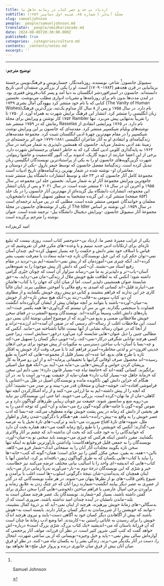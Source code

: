 ```yaml
---
title: ازدیاد بی حد و حصر کتاب در زمانه جاهل ما
subtitle: مجلّهٔ آیدلر ( شماره ۸۵، شنبه اول دسامبر ۱۷۵۹)
slug: samueljohnson
people: _people/samueljohnson.md
translator: _people/omidkarimzade.md
date: 2024-08-06T20:30:00.000Z
published: true
categories: _categories/culture.md
contents: _contents/notes.md
excerpt: ''
---
```




----------
#### :توضیح مترجم

سمیوئل جانسون[^1] شاعر، نویسنده، روزنامه‌نگار، جستارنویس و فرهنگ‌نویس برجستهٔ بریتانیایی در قرن هجدهم (۱۷۸۴- ۱۷۰۹) است. او را یکی از بزرگترین منتقدان ادبی تاریخ دانسته‌اند. جانسون در استرافوردشر انگلستان به دنیا آمد و پسر کتاب‌فروش فقیری بود. در لندن مدت‌ها بدون نام برای روزنامه‌ها و نشریات ادواری مطلب می‌نوشت. نخستین کتابی که با نام خود منتشر کرد بیهودگی آمال بشری ۱۷۴۹  (The Vanity of Human Wishes)نام دارد. در سال ۱۷۵۵ و پس از ۸ سال کار مداومِ یک‌تنه، بزرگ‌ترین فرهنگ زبان انگلیسی را منتشر کرد. انتشار این فرهنگ برایش شهرت به همراه آورد. از ۱۷۵۰ تا ۱۷۵۲ کار نوشتن و ویرایش برای مجلهٔ Rambler را تقریباً به‌تنهایی پیش می‌برد. تنها رمانش که در ۱۷۵۹ منتشر شد Rasselas نام دارد. در ۱۷۶۵ ویرایشی انتقادی از نوشته‌های ویلیام شیکسپیر منتشر کرد. مقدمه‌ای که جانسون بر این ویرایش نوشت شیکسپیر را در مقام مهم‌ترین چهرهٔ ادبی انگلستان تثبیت کرد. مجموعهٔ مقدمه‌های زندگینامه‌ای و انتقادی او به آثار شاعران انگلیسی ۱۸۸۱-۱۷۷۹ خود اثر برجسته‌ای در زمینهٔ نقد ادبی به‌شمار می‌آید. جانسون که همنشین دلپذیری به شمار می‌آمد در سال ۱۷۶۴ به پایه‌گذاری کلوبی ادبی کمک کرد که به خاطر اعضای برجسته‌اش شهرت دارد. برخی از این اعضا عبارتند از دیوید گاریک، ادموند برک، آلیور گلدسمیت و جاشوا رینولدز. شهرت گزین‌گویه‌های جانسون او را به یکی از پراستنادترین نویسندگان انگلیسی زبان تبدیل کرده است. زندگینامهٔ مفصل جانسون که توسط جیمز بازوِل -یکی از دوستان و معاشران او- نوشته شده در شمار بهترین زندگینامه‌های تاریخ ادبیات است.
<br>
مجموعهٔ کامل آثار جانسون که در ۲۳ جلد و توسط انتشارات دانشگاه ییل منتشر شده جامع‌ترین ویرایش مجموعهٔ آثار او به شمار می‌آید. نخستین جلد این مجموعه در سال ۱۹۵۵ و آخرین آن در سال ۲۰۱۸ منتشر شده است. در سال ۲۰۲۱ و پس از پایان انتشار این مجموعه، انتشارات دانشگاه ییل گزیده‌ای از مهم‌ترین آثار جانسون را در یک جلد (۸۵۳ صفحه) منتشر کرد. این گزیده مشخصاً به منظور تسهیل استفادهٔ دانشجویان، معلمان و خوانندگان عمومی منتشر شده است. مطلبی که در پی می‌آید ترجمه‌ای است از یکی از نوشته‌های جانسون در مجلهٔ The Idler در سال ۱۷۵۹. این نوشته بر اساس مجموعهٔ آثار سمیوئل جانسون -ویرایش دیجیتال دانشگاه ییل- ترجمه شده است. عنوان نوشته را مترجم برگزیده است.

امید کریم‌زاده


----------

[^1]: <br><p dir="ltr"> Samuel Johnson </p> 

یکی از غرایب ممیزهٔ عصر ما، ازدیاد بی¬حدوحصر کتاب است. روزی نیست که تبلیغ تازه‌ای برای ارتکابات ادبی جدید نبینیم و با وعده¬های مکرر فخر آن نفروشیم که در قیاس با اسلاف خود نشر دانش و حکمت را  چه بسیار تسهیل کرده-ایم. چندان آسان نمی¬توان حکم کرد که این خیل نویسندگان تازه چه¬مایه سعادت یا معرفت نصیب بشر کرده¬اند. آنکه چیزی می¬آموزدمان که از پیش نمی¬دانسته¬ایم بی¬تردید در مقام رفیع استاد می¬نشیند. آن¬کس که دانش (از پیش موجود) را به شیوه‌هایی آسان¬یاب¬تر و دلپذیرتر به ما می¬رساند سزاوار آن است که چونان خیّری گرامی داشته شود؛ آنکس که به لطافت طبع خویش ملال از زندگی¬مان می¬زداید، به¬حق شایستهٔ عنوان همنشینی دلپذیر است. اما از میان آنان که جهان را با کتاب¬هاشان می¬انبارند قلیل¬اند کسانی که امیدی به رفع ملالی یا آموختن مطلبی ببرند. اینان غالباً کاری جز این ندارند که فراهم بنشینند و کتابی دو پیش روی خویش بگشایند و از مطاوی آن دو، کتابِ سومی به¬قالب¬زنند بی¬آنکه هیچ سخن تازه¬ای از خویش به¬میان¬آورده¬باشند یا بتوانند بر آنچه مولفان پیش از ایشان گردآورده‌اند انگشت قضاوت یا سنجشی بگذارند.
من بر سرِ آن نیستم که گردآوری¬ها همه یکسر عبث¬اند. پاره‌های دانش اغلب وسیعاً پراکنده¬اند. نویسندگان وسیع-المشرب در قفای سخن خویش ملاحظاتی ضمنی و بدیع می¬آورند که از موضوع اصلی نوشتهٔ آنان بسی دور است. این ملاحظات اغلب از رساله¬ای رسمی که در ضمن آن آمده¬اند ارزنده¬تراند و از آنجا که در عنوان رساله نشانی از آنها نیست غالباً ناشناخته می¬مانند. آنکس که مطالبی چنین را ذیل عنوان¬هایی شایسته گرد می‌آورد درخور¬ستایش است، زیرا چنین کسی هرچند توانایی شگرفی درکار¬نمی¬کند، راه¬جویی دیگر کسان را تسهیل می¬کند و چه¬بسا با آسان¬یاب ساختن دسترسی به مکتوبات از پیش موجود برای برخی اذهان جدیتی افزون¬تر و لذتی مخاطره¬آمیزتر فراهم کند تا با صرف وقت آزاد خویش به افکار تازه یا طرح های بدیع. اما عده¬ای بسیار قلیل از مجموعه¬هایی که اخیراً به طبع رسیده¬اند محصول صرف اوقاتی گرانبها یا تحقیقاتی پرمایه¬اند و از این رو صرفاً به کارِ پریشان کردن حواس و گزینش¬هایی بی¬مایه می¬آیند بی¬آنکه هیچ میل اصیلی برانگیزند.
کسانی گفته¬اند که «جامعهٔ تباه چه¬بسیار قانون دارد»؛ نمی دانم این سخن که «زمانهٔ جاهل چه¬بسیار کتاب دارد» همان-مایه از حقیقت بهره¬ور است یا نه. در آن هنگام که خزاین دانش کهن ناکاویده مانده و نویسندگان اصیل در ظلِّ بی¬اعتنایی یا فراموشی افتاده¬اند، خوشه¬چینان و منتحلان قدر می¬بینند و بر صدر می¬نشینند؛ آنان که آنچه را از پیش داشته¬ایم به ما ارزانی می¬کنند و از راه آشکارکردن آنچه تنها کاهلی¬مان از ما نهان¬کرده است، بزرگی می¬جویند.
اما حتی این نویسندگان نیز نباید بی¬رویه منع و سانسور شوند. حقیقت نیز چونان زیبایی طرزهای گوناگون دارد و بر نفوس گونه¬گون با جامه¬های گونه¬گون رخ می¬نماید و آن¬کس که توجه آدمی را به هر بخشی از دانش که زمانه در پسِ پشت خویش نهاده معطوف می‌کند، چه¬بسا که ادب عصر خویش را به واقع به¬پیش¬رانده¬باشد. هم¬هنگام با دگرگون¬شدن رفتار و اطوارِ ملل، شیوه¬های تازهٔ اقناع ضرورت می¬یابند و ترکیب¬های تازهٔ تخیل پا به عرصه می¬گذارند؛ آنکس که خویشتن را با طبع رایج زمانه الفت می¬دهد هماره بخت آن دارد که خوانندگانی را به خود جلب کند که بخت آن نداشته-اند که چشم بر آثار والاتری بگشایند.
مقرر داشتن اینکه هرکس که چیزی می¬نویسد باید سخنی نو به¬میان¬آورد، نویسندگان را به جمعی قلیل فروخواهدکاست؛ واداشتن بارآورترین طبایع به اینکه تنها سخن تازه بگویند مجلدات آثار آنان را به صفحاتی اندک¬شمار فرو می¬کاهد. بااین¬¬همه، به یقین، سخنِ مکرّر گفتن را نیز حدّی است؛ همان¬گونه که کتب¬خانه¬ها را نباید با کتاب¬هایی یکسان که به طرق گوناگون زیور¬یافته‌اند پر کرد، انباشتن آنها با کتاب¬هایی که اندیشه¬ای واحد را با اسالیب بیانی مختلف عرضه می‌کنند نیز خطاست.
خیر و شرّی که این نویسندگان درجهٔ دوم به¬بار¬می‌آورند ندرتاً زمانی دراز می¬پاید. اینان همچنان که پدیدآمدن¬شان نتیجهٔ دگرگونی اسلوب¬ها است اغلب با برآمدن و شیوع یافتن قالب¬های نو از نظرها پنهان می¬شوند. در هر ملّت نویسندگانی که در گذر از عصری به عصر دیگر بپایند انگشت¬شمارند زیرا آنان که جز چنگ زدن به علایق زمانه و برآوردن برخی امیال عارضی یا فراهم ساختن دلخوشی¬هایی گذرا سخن دیگری برای گفتن داشته باشند، بسیار کم¬شمارند.
نویسندگانِ یک عصر هرچند ممکن است به بلند¬ماندن نامشان در آینده چندان امید نداشته باشند، ضروری است که از بدسگالی¬های زمانهٔ خویش بپرهیزند. هرچند از اینان نمی¬آید که بر ذروهٔ کمال بنشینند، ¬توانند که خویشتن را از شررساندن به دیگر کسان برکنار دارند. بایسته است به¬هوش باشند که پیش از آگاهاندن دیگر کسان خود به آگاهی دست¬یابند و نیروی هرچند اندک خویش را برای رسیدن به غایاتی راستین به¬کاربندند.
اما وضع ادب زمانهٔ ما چنان است که آن فرزانهٔ باستان که می¬اندیشید «یک کتاب بزرگ، شرّی بزرگ است» درباره¬اش خواهد گفت که کتبِ کثیر، شرور کثیر است. در نظر آن فرزانه، مولف آثار پرحجمی که آوازه‌اش سالی بیش نمی¬¬پاید و خیل وجیزه¬نویسانی که از پی ساعتی شهرت، انتحال را، دست در آثار یکدیگر می¬برند، زندگی بشر را به یکسان تباه می¬کنند. در نظرِ او فرقِ میان آنان بیش از فرقِ میان جانوری درنده و پرواز خیل ملخ¬ها نخواهد بود.



